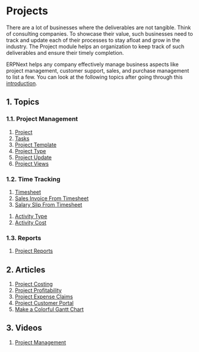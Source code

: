 <!-- add-breadcrumbs -->
# Projects

There are a lot of businesses where the deliverables are not tangible. Think of consulting companies. To showcase their value, such businesses need to track and update each of their processes to stay afloat and grow in the industry. The Project module helps an organization to keep track of such deliverables and ensure their timely completion.

ERPNext helps any company effectively manage business aspects like project management, customer support, sales, and purchase management to list a few. You can look at the following topics after going through this [introduction](/docs/v13/user/manual/en/projects/introduction).


## 1. Topics
### 1.1. Project Management
1. [Project](/docs/v13/user/manual/en/projects/project)
1. [Tasks](/docs/v13/user/manual/en/projects/tasks)
1. [Project Template](/docs/v13/user/manual/en/projects/project-template)
1. [Project Type](/docs/v13/user/manual/en/projects/project-type)
1. [Project Update](/docs/v13/user/manual/en/projects/project-update)
1. [Project Views](/docs/v13/user/manual/en/projects/project-views)

### 1.2. Time Tracking
1. [Timesheet](/docs/v13/user/manual/en/projects/timesheets/)
1. [Sales Invoice From Timesheet](/docs/v13/user/manual/en/projects/sales-invoice-from-timesheet)
1. [Salary Slip From Timesheet](/docs/v13/user/manual/en/projects/salary-slip-from-timesheet)
<!-- 1. [Timesheet Against Work Order](/docs/v13/user/manual/en/projects/timesheet-against-work-order) -->
<!-- 1. [Timer In Timesheet](/docs/v13/user/manual/en/projects/timer-in-timesheet) -->
<!-- 1. [Timesheet Against Project](/docs/v13/user/manual/en/projects/timesheet-against-project) -->
1. [Activity Type](/docs/v13/user/manual/en/projects/activity-type)
1. [Activity Cost](/docs/v13/user/manual/en/projects/activity-cost)

### 1.3. Reports
1. [Project Reports](/docs/v13/user/manual/en/projects/project-reports)

## 2. Articles
1. [Project Costing](/docs/v13/user/manual/en/projects/project-costing)
1. [Project Profitability](/docs/v13/user/manual/en/projects/project-profitability)
1. [Project Expense Claims](/docs/v13/user/manual/en/projects/project-expense-claims)
1. [Project Customer Portal](/docs/v13/user/manual/en/projects/project-customer-portal)
1. [Make a Colorful Gantt Chart](/docs/v13/user/manual/en/projects/articles/make-a-colorful-gantt-chart)

## 3. Videos
1. [Project Management](/docs/v13/user/videos/learn/project-and-task.html)
